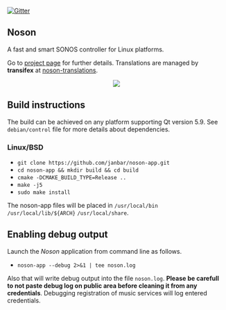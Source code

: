 [![Gitter](https://badges.gitter.im/janbar/noson-app.svg)](https://gitter.im/janbar/noson-app?utm_source=badge&utm_medium=badge&utm_campaign=pr-badge)

## Noson
A fast and smart SONOS controller for Linux platforms.

Go to [project page](http://janbar.github.io/noson-app/index.html) for further details. Translations are managed by **transifex** at [noson-translations](https://www.transifex.com/janbar/noson/).

<p align="center">
  <img src="http://janbar.github.io/noson-app/download/noson.png"/>
<p>

## Build instructions

The build can be achieved on any platform supporting Qt version 5.9. See `debian/control` file for more details about dependencies.

### Linux/BSD

- `git clone https://github.com/janbar/noson-app.git`
- `cd noson-app && mkdir build && cd build`
- `cmake -DCMAKE_BUILD_TYPE=Release ..`
- `make -j5`
- `sudo make install`

The noson-app files will be placed in `/usr/local/bin` `/usr/local/lib/${ARCH}` `/usr/local/share`.

## Enabling debug output

Launch the *Noson* application from command line as follows.

- `noson-app --debug 2>&1 | tee noson.log`

Also that will write debug output into the file `noson.log`. **Please be carefull to not paste debug log on public area before cleaning it from any credentials**. Debugging registration of music services will log entered credentials.

